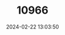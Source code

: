 ---
title: "10966"
category: "Kerivoula africana"
draft: false
date: 2024-02-22 13:03:50
languages:
  English: ["Tanzanian Woolly Bat"]
---